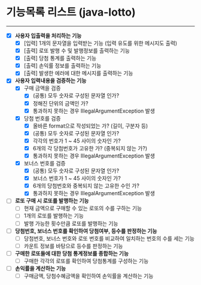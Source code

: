 # 기능목록 리스트 (java-lotto)
- - -
- [X] **사용자 입출력을 처리하는 기능**
    - [X] [입력] 1개의 문자열을 입력받는 기능 (입력 유도를 위한 메시지도 출력)
    - [X] [출력] 로또 발행 수 및 발행정보를 출력하는 기능
    - [X] [출력] 당첨 통계를 출력하는 기능
    - [X] [출력] 손익률 정보를 출력하는 기능
    - [X] [출력] 발생한 에러에 대한 메시지를 출력하는 기능
- [X] **사용자 입력내용을 검증하는 기능**
    - [X] 구매 금액을 검증
        - [X] (공통) 모두 숫자로 구성된 문자열 인가?
        - [X] 정해진 단위의 금액인 가?
        - [X] 통과하지 못하는 경우 IllegalArgumentException 발생
    - [X] 당첨 번호를 검증
        - [X] 올바른 format으로 작성되었는 가? (길이, 구분자 등)
        - [X] (공통) 모두 숫자로 구성된 문자열 인가?
        - [X] 각각의 번호가 1 ~ 45 사이의 숫자인 가?
        - [X] 6개의 각 당첨번호가 고유한 가? (중복되지 않는 가?)
        - [X] 통과하지 못하는 경우 IllegalArgumentException 발생
    - [X] 보너스 번호를 검증
        - [X] (공통) 모두 숫자로 구성된 문자열 인가?
        - [X] 보너스 번호가 1 ~ 45 사이의 숫자인 가?
        - [X] 6개의 당첨번호와 중복되지 않는 고유한 수인 가?
        - [X] 통과하지 못하는 경우 IllegalArgumentException 발생
- [ ] **로또 구매 시 로또를 발행하는 기능**
    - [ ] 현재 금액으로 구매할 수 있는 로또의 수를 구하는 기능
    - [ ] 1개의 로또를 발행하는 기능
    - [ ] 발행 가능한 횟수만큼 로또를 발행하는 기능
- [ ] **당첨번호, 보너스 번호를 확인하여 당첨여부, 등수를 판정하는 기능**
    - [ ] 당첨번호, 보너스 번호와 로또 번호를 비교하여 일치하는 번호의 수를 세는 기능
    - [ ] 카운트 정보를 바탕으로 등수를 판정하는 기능
- [ ] **구매한 로또들에 대한 당첨 통계정보를 종합하는 기능**
    - [ ] 구매한 각각의 로또를 확인하여 당첨통계를 구성하는 기능
- [ ] **손익률을 계산하는 기능**
    - [ ] 구매금액, 당첨수혜금액을 확인하여 손익률을 계산하는 기능